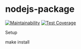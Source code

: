 # nodejs-package
[![Maintainability](https://api.codeclimate.com/v1/badges/b3d145caff4517a86757/maintainability)](https://codeclimate.com/github/MaratLatypov/project-lvl1-s160/maintainability)
[![Test Coverage](https://api.codeclimate.com/v1/badges/b3d145caff4517a86757/test_coverage)](https://codeclimate.com/github/MaratLatypov/project-lvl1-s160/test_coverage)

Setup

make install


